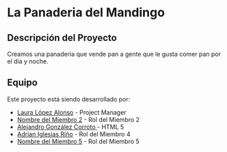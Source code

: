 # La Panaderia del Mandingo

## Descripción del Proyecto
Creamos una panaderia que vende pan a gente que le gusta comer pan por el dia y noche.

## Equipo
Este proyecto está siendo desarrollado por:

- [Laura López Alonso](https://github.com/laurity) - Project Manager
- [Nombre del Miembro 2](https://github.com/usuario2) - Rol del Miembro 2
- [Alejandro González Corroto ](https://github.com/usuario3) - HTML 5
- [Adrian Iglesias Riño](https://github.com/Torremolinos) - Rol del Miembro 4
- [Nombre del Miembro 5](https://github.com/usuario5) - Rol del Miembro 5
